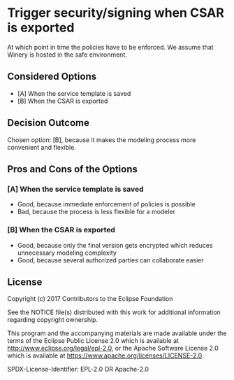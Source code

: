 # Trigger security/signing when CSAR is exported

At which point in time the policies have to be enforced.
We assume that Winery is hosted in the safe environment.

## Considered Options

* [A] When the service template is saved
* [B] When the CSAR is exported

## Decision Outcome

Chosen option: [B], because it makes the modeling process more convenient and flexible.

## Pros and Cons of the Options

### [A] When the service template is saved

* Good, because immediate enforcement of policies is possible
* Bad, because the process is less flexible for a modeler 

### [B] When the CSAR is exported

* Good, because only the final version gets encrypted which reduces unnecessary modeling complexity
* Good, because several authorized parties can collaborate easier

## License

Copyright (c) 2017 Contributors to the Eclipse Foundation

See the NOTICE file(s) distributed with this work for additional
information regarding copyright ownership.

This program and the accompanying materials are made available under the
terms of the Eclipse Public License 2.0 which is available at
http://www.eclipse.org/legal/epl-2.0, or the Apache Software License 2.0
which is available at https://www.apache.org/licenses/LICENSE-2.0.

SPDX-License-Identifier: EPL-2.0 OR Apache-2.0

